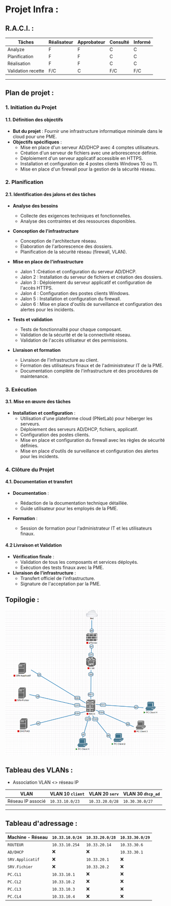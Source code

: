 # Projet Infra :

## R.A.C.I. :

| Tâches   | Réalisateur | Approbateur | Consulté | Informé |
| ------------------- | -------------- | -------------- | -------------- | -------------- |
| Analyze             | F  | F   | C   | C  |
| Planification  | F    | F            | C             | C             |
| Réalisation  | F    | F            | C             | C             |
| Validation recette      | F/C    | C            | F/C             | F/C             |

---

## Plan de projet :

### 1. **Initiation du Projet**
#### 1.1. Définition des objectifs
- **But du projet** : Fournir une infrastructure informatique minimale dans le cloud pour une PME.
- **Objectifs spécifiques** :
  - Mise en place d'un serveur AD/DHCP avec 4 comptes utilisateurs.
  - Création d'un serveur de fichiers avec une arborescence définie.
  - Déploiement d'un serveur applicatif accessible en HTTPS.
  - Installation et configuration de 4 postes clients Windows 10 ou 11.
  - Mise en place d'un firewall pour la gestion de la sécurité réseau.

### 2. **Planification**
#### 2.1. Identification des jalons et des tâches
- **Analyse des besoins**
  - Collecte des exigences techniques et fonctionnelles.
  - Analyse des contraintes et des ressources disponibles.

- **Conception de l'infrastructure**
  - Conception de l'architecture réseau.
  - Élaboration de l'arborescence des dossiers.
  - Planification de la sécurité réseau (firewall, VLAN).

- **Mise en place de l'infrastructure**
  - Jalon 1 :Création et configuration du serveur AD/DHCP.
  - Jalon 2 : Installation du serveur de fichiers et création des dossiers.
  - Jalon 3  : Déploiement du serveur applicatif et configuration de l'accès HTTPS.
  - Jalon 4 : Configuration des postes clients Windows.
  - Jalon 5 : Installation et configuration du firewall.
  - Jalon 6 : Mise en place d'outils de surveillance et configuration des alertes pour les incidents.

- **Tests et validation**
  - Tests de fonctionnalité pour chaque composant.
  - Validation de la sécurité et de la connectivité réseau.
  - Validation de l'accès utilisateur et des permissions.

- **Livraison et formation**
  - Livraison de l'infrastructure au client.
  - Formation des utilisateurs finaux et de l'administrateur IT de la PME.
  - Documentation complète de l'infrastructure et des procédures de maintenance.

### 3. **Exécution**
#### 3.1. Mise en œuvre des tâches
- **Installation et configuration** :
  - Utilisation d'une plateforme cloud (PNetLab) pour héberger les serveurs.
  - Déploiement des serveurs AD/DHCP, fichiers, applicatif.
  - Configuration des postes clients.
  - Mise en place et configuration du firewall avec les règles de sécurité définies.
  - Mise en place d'outils de surveillance et configuration des alertes pour les incidents.

### 4. **Clôture du Projet**
#### 4.1. Documentation et transfert
- **Documentation** :
  - Rédaction de la documentation technique détaillée.
  - Guide utilisateur pour les employés de la PME.

- **Formation** :
  - Session de formation pour l'administrateur IT et les utilisateurs finaux.

#### 4.2 Livraison et Validation
- **Vérification finale** :
  - Validation de tous les composants et services déployés.
  - Exécution des tests finaux avec la PME.
- **Livraison de l'infrastructure** :
  - Transfert officiel de l'infrastructure.
  - Signature de l'acceptation par la PME.


## Topilogie :

![Topilogie](./img/topologie.png)

## Tableau des VLANs :

- Association VLAN <> réseau IP 

| VLAN              | VLAN 10 `client`    | VLAN 20 `serv`    | VLAN 30 `dhcp_ad` |
| ----------------- | ------------------- | ----------------- | ----------------- |
| Réseau IP associé | `10.33.10.0/23`     | `10.33.20.0/28`   | `10.30.30.0/27`   |

---

## Tableau d'adressage :

| Machine - Réseau  | `10.33.10.0/24` | `10.33.20.0/28` | `10.33.30.0/29` |
| ----------------- | --------------- | --------------- | --------------- |
| `ROUTEUR`         | `10.33.10.254`  | `10.33.20.14`   | `10.33.30.6`    |
| `AD/DHCP`         | ❌              | ❌             | `10.33.30.1`    |
| `SRV.Applicatif`  | ❌              | `10.33.20.1`    | ❌             |
| `SRV.Fichier`     | ❌              | `10.33.20.2`    | ❌             |
| `PC.CL1`          | `10.33.10.1`     | ❌             | ❌             |
| `PC.CL2`          | `10.33.10.2`     | ❌             | ❌             |
| `PC.CL3`          | `10.33.10.3`     | ❌             | ❌             |
| `PC.CL4`          | `10.33.10.4`     | ❌             | ❌             |
